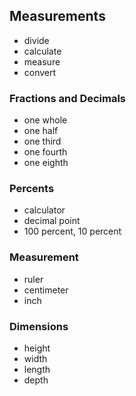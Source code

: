 ## Measurements

- divide
- calculate
- measure
- convert

### Fractions and Decimals

- one whole
- one half
- one third
- one fourth
- one eighth

### Percents

- calculator
- decimal point
- 100 percent, 10 percent

### Measurement

- ruler
- centimeter
- inch

### Dimensions

- height
- width
- length
- depth